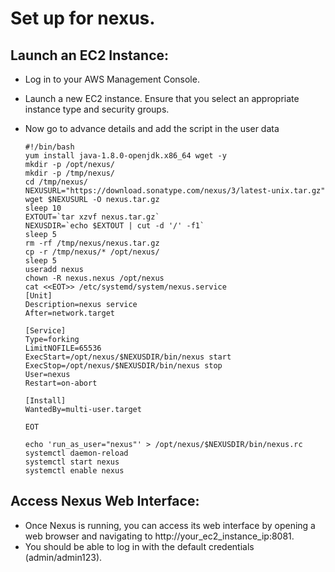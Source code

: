 # Set up for nexus.
## Launch an EC2 Instance:
- Log in to your AWS Management Console.
- Launch a new EC2 instance. Ensure that you select an appropriate instance type and security groups.
- Now go to advance details and add the script in the user data
  
      #!/bin/bash
      yum install java-1.8.0-openjdk.x86_64 wget -y   
      mkdir -p /opt/nexus/   
      mkdir -p /tmp/nexus/                           
      cd /tmp/nexus/
      NEXUSURL="https://download.sonatype.com/nexus/3/latest-unix.tar.gz"
      wget $NEXUSURL -O nexus.tar.gz
      sleep 10
      EXTOUT=`tar xzvf nexus.tar.gz`
      NEXUSDIR=`echo $EXTOUT | cut -d '/' -f1`
      sleep 5
      rm -rf /tmp/nexus/nexus.tar.gz
      cp -r /tmp/nexus/* /opt/nexus/
      sleep 5
      useradd nexus
      chown -R nexus.nexus /opt/nexus 
      cat <<EOT>> /etc/systemd/system/nexus.service
      [Unit]                                                                          
      Description=nexus service                                                       
      After=network.target                                                            
                                                                        
      [Service]                                                                       
      Type=forking                                                                    
      LimitNOFILE=65536                                                               
      ExecStart=/opt/nexus/$NEXUSDIR/bin/nexus start                                  
      ExecStop=/opt/nexus/$NEXUSDIR/bin/nexus stop                                    
      User=nexus                                                                      
      Restart=on-abort                                                                
                                                                        
      [Install]                                                                       
      WantedBy=multi-user.target                                                      
      
      EOT
      
      echo 'run_as_user="nexus"' > /opt/nexus/$NEXUSDIR/bin/nexus.rc
      systemctl daemon-reload
      systemctl start nexus
      systemctl enable nexus
## Access Nexus Web Interface:

 - Once Nexus is running, you can access its web interface by opening a web browser and navigating to http://your_ec2_instance_ip:8081.
 - You should be able to log in with the default credentials (admin/admin123).
